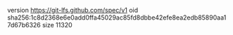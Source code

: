 version https://git-lfs.github.com/spec/v1
oid sha256:1c8d2368e6e0add0ffa45029ac85fd8dbbe42efe8ea2edb85890aa17d67b6326
size 11320
